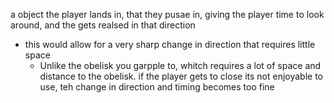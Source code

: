 a object the player lands in, that they pusae in, giving the player time to look around, and the gets realsed in that direction
- this would allow for a very sharp change in direction that requires little space
	- Unlike the obelisk you garpple to, whitch requires a lot of space and distance to the obelisk. if the player gets to close its not enjoyable to use, teh change in direction and timing becomes too fine